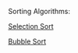 
Sorting Algorithms:

[Selection Sort](https://github.com/Haarish-dev/Data-Structures-and-Algorithms-in-python/blob/main/Sorting%20Algorithms/Selection_Sort.ipynb)

[Bubble Sort](https://github.com/Haarish-dev/Data-Structures-and-Algorithms-in-python/blob/main/Sorting%20Algorithms/Bubble_sort.ipynb)
